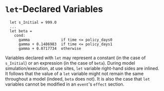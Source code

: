 # `let`-Declared Variables

```easel
  let s_Initial = 999.0
  ...
  let beta =
    cond:
      gamma              if time <= policy_days0
      gamma + 0.1486983  if time <= policy_days1
      gamma + 0.0717734  otherwise
```

Variables declared with `let` may represent a constant (in the case of
`s_Initial`) or an expression (in the case of `beta`). During model
simulation/execution, at use sites, `let` variable right-hand sides are
inlined. It follows that the value of a `let` variable might not remain the same
throughout a model (indeed, `beta` does not). It is also the case that `let`
variables cannot be modified in an `event`'s `effect` section.
